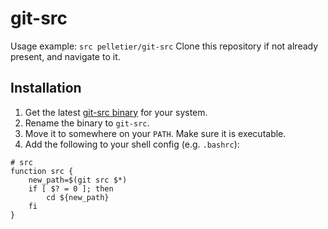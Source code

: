 # git-src

Usage example: `src pelletier/git-src`
Clone this repository if not already present, and navigate to it.

## Installation

1. Get the latest [git-src binary][binaries] for your system.
2. Rename the binary to `git-src`.
3. Move it to somewhere on your `PATH`. Make sure it is executable.
4. Add the following to your shell config (e.g. `.bashrc`):

```
# src
function src {
    new_path=$(git src $*)
    if [ $? = 0 ]; then
        cd ${new_path}
    fi
}
```

[binaries]: https://github.com/pelletier/git-src/releases/tag/master
